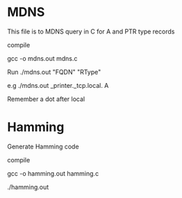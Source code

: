 # MDNS
This file is to MDNS query in C for A and PTR type records

compile

gcc -o mdns.out mdns.c

Run
./mdns.out   "FQDN"  "RType"

e.g
./mdns.out   _printer._tcp.local. A 

Remember a dot after local 

# Hamming 
Generate Hamming code

compile

gcc -o hamming.out hamming.c

./hamming.out <binary string>
